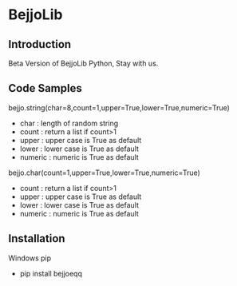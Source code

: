 # BejjoLib

## Introduction

Beta Version of BejjoLib Python, Stay with us.

## Code Samples

bejjo.string(char=8,count=1,upper=True,lower=True,numeric=True)
- char : length of random string
- count : return a list if count>1
- upper : upper case is True as default
- lower : lower case is True as default
- numeric : numeric is True as default

bejjo.char(count=1,upper=True,lower=True,numeric=True)
- count : return a list if count>1
- upper : upper case is True as default
- lower : lower case is True as default
- numeric : numeric is True as default

## Installation

Windows pip
- pip install bejjoeqq

